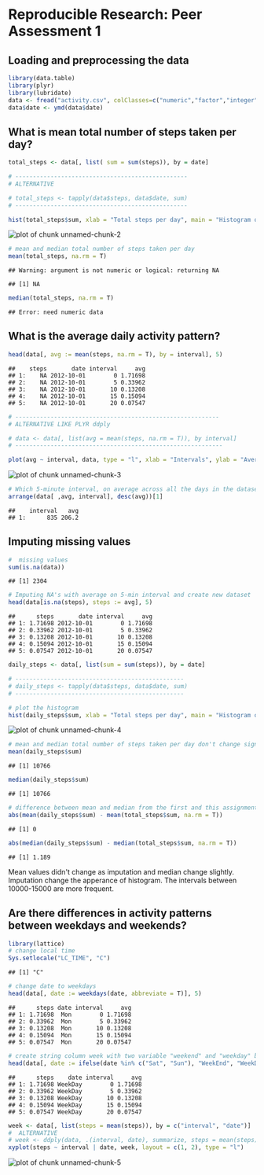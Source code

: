 
# Reproducible Research: Peer Assessment 1

## Loading and preprocessing the data

```r
library(data.table)
library(plyr)
library(lubridate)
data <- fread("activity.csv", colClasses=c("numeric","factor","integer"))
data$date <- ymd(data$date)
```
## What is mean total number of steps taken per day?

```r
total_steps <- data[, list( sum = sum(steps)), by = date]

# -------------------------------------------------
# ALTERNATIVE

# total_steps <- tapply(data$steps, data$date, sum)
# -------------------------------------------------

hist(total_steps$sum, xlab = "Total steps per day", main = "Histogram of the total number of steps taken each day")
```

![plot of chunk unnamed-chunk-2](figure/unnamed-chunk-2.png) 

```r
# mean and median total number of steps taken per day
mean(total_steps, na.rm = T)
```

```
## Warning: argument is not numeric or logical: returning NA
```

```
## [1] NA
```

```r
median(total_steps, na.rm = T)
```

```
## Error: need numeric data
```
## What is the average daily activity pattern?

```r
head(data[, avg := mean(steps, na.rm = T), by = interval], 5)
```

```
##    steps       date interval     avg
## 1:    NA 2012-10-01        0 1.71698
## 2:    NA 2012-10-01        5 0.33962
## 3:    NA 2012-10-01       10 0.13208
## 4:    NA 2012-10-01       15 0.15094
## 5:    NA 2012-10-01       20 0.07547
```

```r
# ----------------------------------------------------------
# ALTERNATIVE LIKE PLYR ddply

# data <- data[, list(avg = mean(steps, na.rm = T)), by interval]
# -----------------------------------------------------------

plot(avg ~ interval, data, type = "l", xlab = "Intervals", ylab = "Average number of steps")
```

![plot of chunk unnamed-chunk-3](figure/unnamed-chunk-3.png) 

```r
# Which 5-minute interval, on average across all the days in the dataset, contains the maximum number of steps?
arrange(data[ ,avg, interval], desc(avg))[1]
```

```
##    interval   avg
## 1:      835 206.2
```
## Imputing missing values

```r
#  missing values
sum(is.na(data))
```

```
## [1] 2304
```

```r
# Imputing NA's with average on 5-min interval and create new dataset
head(data[is.na(steps), steps := avg], 5)
```

```
##      steps       date interval     avg
## 1: 1.71698 2012-10-01        0 1.71698
## 2: 0.33962 2012-10-01        5 0.33962
## 3: 0.13208 2012-10-01       10 0.13208
## 4: 0.15094 2012-10-01       15 0.15094
## 5: 0.07547 2012-10-01       20 0.07547
```

```r
daily_steps <- data[, list(sum = sum(steps)), by = date]

# ------------------------------------------------
# daily_steps <- tapply(data$steps, data$date, sum)
# ------------------------------------------------

# plot the histogram
hist(daily_steps$sum, xlab = "Total steps per day", main = "Histogram of the total number of steps per day")
```

![plot of chunk unnamed-chunk-4](figure/unnamed-chunk-4.png) 

```r
# mean and median total number of steps taken per day don't change significantly
mean(daily_steps$sum)
```

```
## [1] 10766
```

```r
median(daily_steps$sum)
```

```
## [1] 10766
```

```r
# difference between mean and median from the first and this assignment
abs(mean(daily_steps$sum) - mean(total_steps$sum, na.rm = T))
```

```
## [1] 0
```

```r
abs(median(daily_steps$sum) - median(total_steps$sum, na.rm = T))
```

```
## [1] 1.189
```
Mean values didn't change as imputation and median change slightly.
Imputation change the apperance of histogram. The intervals between
10000-15000 are more frequent.

## Are there differences in activity patterns between weekdays and weekends?

```r
library(lattice)
# change local time
Sys.setlocale("LC_TIME", "C")
```

```
## [1] "C"
```

```r
# change date to weekdays
head(data[, date := weekdays(date, abbreviate = T)], 5)
```

```
##      steps date interval     avg
## 1: 1.71698  Mon        0 1.71698
## 2: 0.33962  Mon        5 0.33962
## 3: 0.13208  Mon       10 0.13208
## 4: 0.15094  Mon       15 0.15094
## 5: 0.07547  Mon       20 0.07547
```

```r
# create string column week with two variable "weekend" and "weekday" by ifelse condition
head(data[, date := ifelse(date %in% c("Sat", "Sun"), "WeekEnd", "WeekDay")], 5)
```

```
##      steps    date interval     avg
## 1: 1.71698 WeekDay        0 1.71698
## 2: 0.33962 WeekDay        5 0.33962
## 3: 0.13208 WeekDay       10 0.13208
## 4: 0.15094 WeekDay       15 0.15094
## 5: 0.07547 WeekDay       20 0.07547
```

```r
week <- data[, list(steps = mean(steps)), by = c("interval", "date")]
#  ALTERNATIVE
# week <- ddply(data, .(interval, date), summarize, steps = mean(steps))
xyplot(steps ~ interval | date, week, layout = c(1, 2), type = "l")
```

![plot of chunk unnamed-chunk-5](figure/unnamed-chunk-5.png) 
